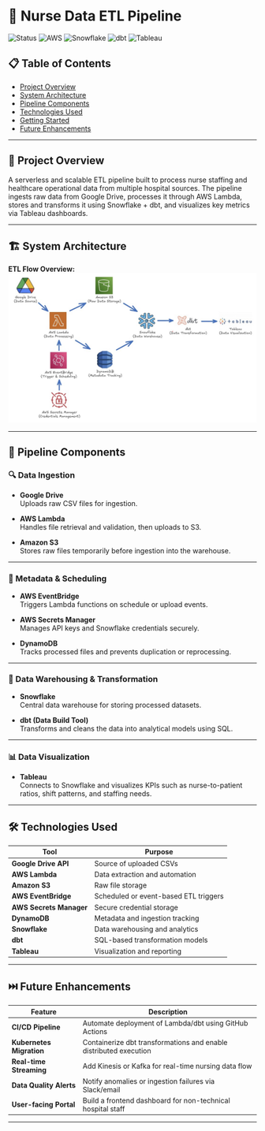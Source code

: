 # 🏥 Nurse Data ETL Pipeline

![Status](https://img.shields.io/badge/Status-Production_Ready-blueviolet)
![AWS](https://img.shields.io/badge/AWS-Lambda%20%7C%20S3%20%7C%20EventBridge%20%7C%20DynamoDB%20%7C%20Secrets_Manager-orange)
![Snowflake](https://img.shields.io/badge/Snowflake-Warehouse-blue)
![dbt](https://img.shields.io/badge/dbt-Data_Transformation-red)
![Tableau](https://img.shields.io/badge/Tableau-Visualization-lightblue)

## 📋 Table of Contents
- [Project Overview](#project-overview)
- [System Architecture](#system-architecture)
- [Pipeline Components](#pipeline-components)
- [Technologies Used](#technologies-used)
- [Getting Started](#getting-started)
- [Future Enhancements](#future-enhancements)

---

## 📝 Project Overview

A serverless and scalable ETL pipeline built to process nurse staffing and healthcare operational data from multiple hospital sources. The pipeline ingests raw data from Google Drive, processes it through AWS Lambda, stores and transforms it using Snowflake + dbt, and visualizes key metrics via Tableau dashboards.

---

## 🏗️ System Architecture


**ETL Flow Overview:**
![ETL Pipeline Architecture](./pipeline_img.jpg)


---

## 🧩 Pipeline Components

### 🔍 Data Ingestion

- **Google Drive**  
  Uploads raw CSV files for ingestion.

- **AWS Lambda**  
  Handles file retrieval and validation, then uploads to S3.

- **Amazon S3**  
  Stores raw files temporarily before ingestion into the warehouse.

---

### 🔄 Metadata & Scheduling

- **AWS EventBridge**  
  Triggers Lambda functions on schedule or upload events.

- **AWS Secrets Manager**  
  Manages API keys and Snowflake credentials securely.

- **DynamoDB**  
  Tracks processed files and prevents duplication or reprocessing.

---

### 🧠 Data Warehousing & Transformation

- **Snowflake**  
  Central data warehouse for storing processed datasets.

- **dbt (Data Build Tool)**  
  Transforms and cleans the data into analytical models using SQL.

---

### 📊 Data Visualization

- **Tableau**  
  Connects to Snowflake and visualizes KPIs such as nurse-to-patient ratios, shift patterns, and staffing needs.

---

## 🛠️ Technologies Used

| Tool | Purpose |
|------|---------|
| **Google Drive API** | Source of uploaded CSVs |
| **AWS Lambda** | Data extraction and automation |
| **Amazon S3** | Raw file storage |
| **AWS EventBridge** | Scheduled or event-based ETL triggers |
| **AWS Secrets Manager** | Secure credential storage |
| **DynamoDB** | Metadata and ingestion tracking |
| **Snowflake** | Data warehousing and analytics |
| **dbt** | SQL-based transformation models |
| **Tableau** | Visualization and reporting |

---

## ⏭️ Future Enhancements

| Feature | Description |
|---------|-------------|
| **CI/CD Pipeline** | Automate deployment of Lambda/dbt using GitHub Actions |
| **Kubernetes Migration** | Containerize dbt transformations and enable distributed execution |
| **Real-time Streaming** | Add Kinesis or Kafka for real-time nursing data flow |
| **Data Quality Alerts** | Notify anomalies or ingestion failures via Slack/email |
| **User-facing Portal** | Build a frontend dashboard for non-technical hospital staff |

---
